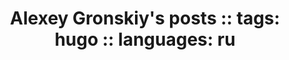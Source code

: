 ---
title: "Alexey Gronskiy's posts :: tags: hugo :: languages: ru "
tag: hugo
lang: ru
mathjax: true
---